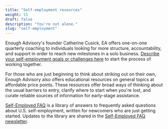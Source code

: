```yaml
---
title: "Self-employment resources"
weight: 15
draft: false
description: "You're not alone."
slug: "self-employment"
---
```


Enough Advisory's founder Catherine Cusick, EA offers one-on-one quarterly coaching to individuals looking for more structure, accountability, and support in order to reach new milestones in a solo business. [Describe your self-employment goals or challenges here](https://www.cognitoforms.com/EnoughAdvisoryLLC/LetsExploreWorkingTogether) to start the process of working together.

For those who are just beginning to think about striking out on their own, Enough Advisory also offers educational resources on general topics at affordable price points. These resources offer broad ways of thinking about the usual barriers to entry, clarify where to start when you're lost, and curate reliable sources of information for early-stage assistance.

[Self-Employed FAQ](https://www.selfemployedfaq.com) is a library of answers to frequently asked questions about U.S. self-employment, written for newcomers who are just getting started. Updates to the library are shared in the [Self-Employed FAQ newsletter](https://buttondown.email/sefaq?tag=enough).
